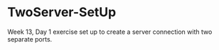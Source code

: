 # TwoServer-SetUp

Week 13, Day 1 exercise set up to create a server connection with two separate ports.
